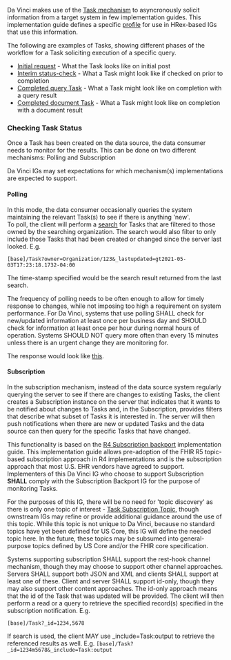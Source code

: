 Da Vinci makes use of the [Task mechanism](http://build.fhir.org/exchanging-request.html#task) to asyncronously solicit information from a target system in few implementation guides.  This
implementation guide defines a specific <a href="StructureDefinition-hrex-task-data-request.html">profile</a> for use in HRex-based IGs that use this information.

The following are examples of Tasks, showing different phases of the workflow for a Task soliciting execution of a specific query.

* [Initial request](Task-query-initial.html) - What the Task looks like on initial post
* [Interim status-check](Task-query-status.html) - What a Task might look like if checked on prior to completion
* [Completed query Task](Task-query-complete.html) - What a Task might look like on completion with a query result
* [Completed document Task](Task-document-complete.html) - What a Task might look like on completion with a document result

### Checking Task Status
Once a Task has been created on the data source, the data consumer needs to monitor for the results.  This can be done on two different mechanisms: Polling and Subscription

<p class="modified-content">
Da Vinci IGs may set expectations for which mechanism(s) implementations are expected to support.
</p>

#### Polling
In this mode, the data consumer occasionally queries the system maintaining the relevant Task(s) to see if there is anything 'new'.  
To poll, the client will perform a [search]({{site.data.fhir.path}}search.html) for Tasks that are filtered to those owned by the searching organization.
The search would also filter to only include those Tasks that had been created or changed since the server last looked.
E.g.

```[base]/Task?owner=Organization/123&_lastupdated=gt2021-05-03T17:23:18.1732-04:00```

The time-stamp specified would be the search result returned from the last search.  

The frequency of polling needs to be often enough to allow for timely response to changes, while not imposing too high a requirement on system performance.
For Da Vinci, systems that use polling SHALL check for new/updated information at least once per business day and SHOULD check for information at least once per hour during
normal hours of operation.  Systems SHOULD NOT query more often than every 15 minutes unless there is an urgent change they are monitoring for.

The response would look like [this](Bundle-task-poll-response.html).

#### Subscription
<div class="modified-content" markdown="1">
In the subscription mechanism, instead of the data source system regularly querying the server to see if there are changes to existing Tasks, the client creates a
Subscription instance on the server that indicates that it wants to be notified about changes to Tasks and, in the Subscription, provides filters that describe what
subset of Tasks it is interested in.  The server will then push notifications when there are new or updated Tasks and the data source can then query for the specific Tasks that have changed.

This functionality is based on the [R4 Subscription backport](http://hl7.org/fhir/uv/subscriptions-backport) implementation guide.  This implementation guide 
allows pre-adoption of the FHIR R5 topic-based subscription approach in R4 implementations and is the subscription approach that most U.S. EHR vendors have agreed to 
support.  Implementers of this Da Vinci IG who choose to support Subscription **SHALL** comply with the Subscription Backport IG for the purpose of monitoring Tasks.

For the purposes of this IG, there will be no need for 'topic discovery' as there is only one topic of interest - [Task Subscription Topic](SubscriptionTopic-Task.html), 
though ownstream IGs may refine or provide additional guidance around the use of this topic.
While this topic is not unique to Da Vinci, because no standard topics have yet been defined for US Core, this IG will define the needed
topic here.  In the future, these topics may be subsumed into general-purpose topics defined by US Core and/or the FHIR core specification.
</div>

Systems supporting subscription SHALL support the rest-hook channel mechanism, though they may choose to support other channel approaches.  Servers SHALL support both
JSON and XML and clients SHALL support at least one of these.  Client and server SHALL support id-only, though they may  also support other content approaches.  The
id-only approach means that the id of the Task that was updated will be provided.  The client will then perform a read or a query to
retrieve the specified record(s) specified in the subscription notification. E.g.

```[base]/Task?_id=1234,5678```

If search is used, the client MAY use _include=Task:output to retrieve the referenced results as well.  E.g.
```[base]/Task?_id=1234m5678&_include=Task:output```




